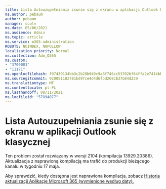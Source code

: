 ```yaml
---
title: Lista Autouzupełniania zsunie się z ekranu w aplikacji Outlook klasycznej
ms.author: pebaum
author: pebaum
manager: scotv
ms.date: 05/06/2021
ms.audience: Admin
ms.topic: article
ms.service: o365-administration
ROBOTS: NOINDEX, NOFOLLOW
localization_priority: Normal
ms.collection: Adm_O365
ms.custom:
- "3700001"
- "11171"
ms.openlocfilehash: f07430134bb3c2b28b940c9a8f746cc53702bf64ffa2e7414bb74861239b914f
ms.sourcegitcommit: 920051182781bd97ce4d4d6fbd268cb37b84d239
ms.translationtype: MT
ms.contentlocale: pl-PL
ms.lasthandoff: 08/11/2021
ms.locfileid: "57894077"
---
```

# <a name="autocomplete-list-scrolls-off-the-screen-in-outlook-desktop"></a>Lista Autouzupełniania zsunie się z ekranu w aplikacji Outlook klasycznej

Ten problem został rozwiązany w wersji 2104 (kompilacja 13929.20386). Aktualizacja z naprawioną kompilacją ma trafić do produkcji bieżącego kanału w tygodniu 17 maja. 

Aby sprawdzić, kiedy dostępna jest naprawiona kompilacja, zobacz [Historia aktualizacji Aplikacje Microsoft 365 (wymienione według daty).](https://docs.microsoft.com/officeupdates/update-history-microsoft365-apps-by-date)